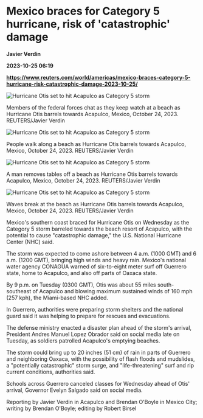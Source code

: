# Mexico braces for Category 5 hurricane, risk of 'catastrophic' damage
**Javier Verdin**

**2023-10-25 06:19**

**https://www.reuters.com/world/americas/mexico-braces-category-5-hurricane-risk-catastrophic-damage-2023-10-25/**

![Hurricane Otis set to hit Acapulco as Category 5 storm](https://www.reuters.com/resizer/IQH0IpZ69TlG0A98DgpdvmfbVzA=/1920x0/filters:quality(80)/cloudfront-us-east-2.images.arcpublishing.com/reuters/HKSPZCTQABJAXG7NVCPSPKDKP4.jpg)

Members of the federal forces chat as they keep watch at a beach as Hurricane Otis barrels towards Acapulco, Mexico, October 24, 2023. REUTERS/Javier Verdin

![Hurricane Otis set to hit Acapulco as Category 5 storm](https://www.reuters.com/resizer/yr7CX3cHBrxRFeHJ908as0074qo=/1920x0/filters:quality(80)/cloudfront-us-east-2.images.arcpublishing.com/reuters/GNPN4I5NI5OYBIFCVOAIQBNVGY.jpg)

People walk along a beach as Hurricane Otis barrels towards Acapulco, Mexico, October 24, 2023. REUTERS/Javier Verdin

![Hurricane Otis set to hit Acapulco as Category 5 storm](https://www.reuters.com/resizer/wzXdi4_7lIWAqQV08PIxK_Pcnvw=/1920x0/filters:quality(80)/cloudfront-us-east-2.images.arcpublishing.com/reuters/5NX2BFCDQBL4RHOLU2Z6SXZXPU.jpg)

A man removes tables off a beach as Hurricane Otis barrels towards Acapulco, Mexico, October 24, 2023. REUTERS/Javier Verdin

![Hurricane Otis set to hit Acapulco as Category 5 storm](https://www.reuters.com/resizer/LKfrAs2XyDvZpauZ_nggF5EDujA=/1920x0/filters:quality(80)/cloudfront-us-east-2.images.arcpublishing.com/reuters/EJTM3QHEQZPQ7L46EKKMSDLNII.jpg)

Waves break at the beach as Hurricane Otis barrels towards Acapulco, Mexico, October 24, 2023. REUTERS/Javier Verdin

Mexico's southern coast braced for Hurricane Otis on Wednesday as the Category 5 storm barreled towards the beach resort of Acapulco, with the potential to cause "catastrophic damage," the U.S. National Hurricane Center (NHC) said.

The storm was expected to come ashore between 4 a.m. (1000 GMT) and 6 a.m. (1200 GMT), bringing high winds and heavy rain. Mexico's national water agency CONAGUA warned of six-to-eight meter surf off Guerrero state, home to Acapulco, and also off parts of Oaxaca state.

By 9 p.m. on Tuesday (0300 GMT), Otis was about 55 miles south-southeast of Acapulco and blowing maximum sustained winds of 160 mph (257 kph), the Miami-based NHC added.

In Guerrero, authorities were preparing storm shelters and the national guard said it was helping to prepare for rescues and evacuations.

The defense ministry enacted a disaster plan ahead of the storm's arrival, President Andres Manuel Lopez Obrador said on social media late on Tuesday, as soldiers patrolled Acapulco's emptying beaches.

The storm could bring up to 20 inches (51 cm) of rain in parts of Guerrero and neighboring Oaxaca, with the possibility of flash floods and mudslides, a "potentially catastrophic" storm surge, and "life-threatening" surf and rip current conditions, authorities said.

Schools across Guerrero canceled classes for Wednesday ahead of Otis' arrival, Governor Evelyn Salgado said on social media.

Reporting by Javier Verdin in Acapulco and Brendan O'Boyle in Mexico City; writing by Brendan O'Boyle; editing by Robert Birsel